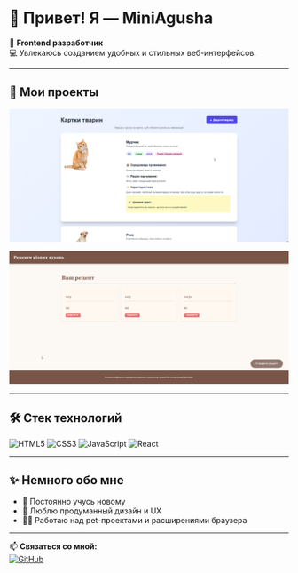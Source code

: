 # 👋 Привет! Я — MiniAgusha

🎯 **Frontend разработчик**  
💻 Увлекаюсь созданием удобных и стильных веб-интерфейсов.  

---

## 🚀 Мои проекты

<p align="center">
  <img src="./455_NVIDIA_Overlay.png" alt="NVIDIA Overlay Project" width="800"/>
</p>

<p align="center">
  <img src="./456_chrome.png" alt="Chrome Extension Project" width="800"/>
</p>

---

## 🛠️ Стек технологий
![HTML5](https://img.shields.io/badge/-HTML5-E34F26?logo=html5&logoColor=fff)
![CSS3](https://img.shields.io/badge/-CSS3-1572B6?logo=css3&logoColor=fff)
![JavaScript](https://img.shields.io/badge/-JavaScript-F7DF1E?logo=javascript&logoColor=000)
![React](https://img.shields.io/badge/-React-61DAFB?logo=react&logoColor=000)

---

## ✨ Немного обо мне
- 🧠 Постоянно учусь новому  
- 🎨 Люблю продуманный дизайн и UX  
- 🧑‍💻 Работаю над pet-проектами и расширениями браузера  

---

📫 **Связаться со мной:**  
[![GitHub](https://img.shields.io/badge/-MiniAgusha-181717?logo=github&logoColor=white)](https://github.com/MiniAgusha)
